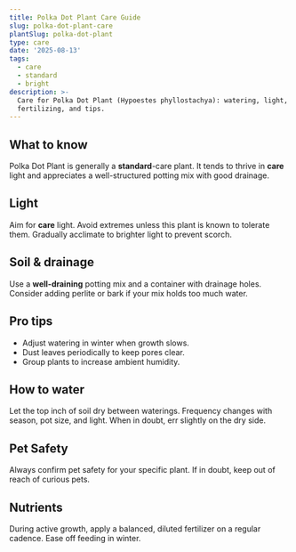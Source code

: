 ```yaml
---
title: Polka Dot Plant Care Guide
slug: polka-dot-plant-care
plantSlug: polka-dot-plant
type: care
date: '2025-08-13'
tags:
  - care
  - standard
  - bright
description: >-
  Care for Polka Dot Plant (Hypoestes phyllostachya): watering, light, soil,
  fertilizing, and tips.
---
```

## What to know
Polka Dot Plant is generally a **standard**-care plant. It tends to thrive in **care** light and appreciates a well-structured potting mix with good drainage.

## Light
Aim for **care** light. Avoid extremes unless this plant is known to tolerate them. Gradually acclimate to brighter light to prevent scorch.

## Soil & drainage
Use a **well-draining** potting mix and a container with drainage holes. Consider adding perlite or bark if your mix holds too much water.

## Pro tips
- Adjust watering in winter when growth slows.
- Dust leaves periodically to keep pores clear.
- Group plants to increase ambient humidity.

## How to water
Let the top inch of soil dry between waterings. Frequency changes with season, pot size, and light. When in doubt, err slightly on the dry side.

## Pet Safety
Always confirm pet safety for your specific plant. If in doubt, keep out of reach of curious pets.

## Nutrients
During active growth, apply a balanced, diluted fertilizer on a regular cadence. Ease off feeding in winter.
